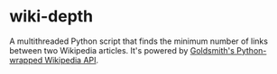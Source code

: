 wiki-depth
==========

A multithreaded Python script that finds the minimum number of links between two Wikipedia articles. It's powered by <a href = "https://github.com/goldsmith/Wikipedia">Goldsmith's Python-wrapped Wikipedia API</a>.
